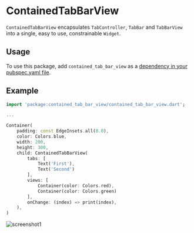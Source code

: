 # ContainedTabBarView

`ContainedTabBarView` encapsulates `TabController`, `TabBar` and `TabBarView` into a single, easy to use, constrainable `Widget`.

## Usage

To use this package, add `contained_tab_bar_view` as a [dependency in your pubspec.yaml file](https://flutter.dev/docs/development/packages-and-plugins/using-packages).

## Example

```dart
import 'package:contained_tab_bar_view/contained_tab_bar_view.dart';

...

Container(
    padding: const EdgeInsets.all(8.0),
    color: Colors.blue,
    width: 200,
    height: 300,
    child: ContainedTabBarView(
        tabs: [
            Text('First'),
            Text('Second')
        ],
        views: [
            Container(color: Colors.red),
            Container(color: Colors.green)
        ],
        onChange: (index) => print(index),
    ),
)
```

![screenshot1](https://raw.githubusercontent.com/slovnicki/contained_tab_bar_view/master/doc/assets/1.gif)






